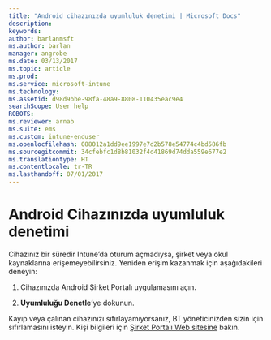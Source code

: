 ```yaml
---
title: "Android cihazınızda uyumluluk denetimi | Microsoft Docs"
description: 
keywords: 
author: barlanmsft
ms.author: barlan
manager: angrobe
ms.date: 03/13/2017
ms.topic: article
ms.prod: 
ms.service: microsoft-intune
ms.technology: 
ms.assetid: d98d9bbe-98fa-48a9-8808-110435eac9e4
searchScope: User help
ROBOTS: 
ms.reviewer: arnab
ms.suite: ems
ms.custom: intune-enduser
ms.openlocfilehash: 088012a1dd9ee1997e7d2b578e54774c4bd586fb
ms.sourcegitcommit: 34cfebfc1d8b81032f4d41869d74dda559e677e2
ms.translationtype: HT
ms.contentlocale: tr-TR
ms.lasthandoff: 07/01/2017
---
```

# <a name="check-compliance-on-your-android-device"></a>Android Cihazınızda uyumluluk denetimi

Cihazınız bir süredir Intune’da oturum açmadıysa, şirket veya okul kaynaklarına erişemeyebilirsiniz. Yeniden erişim kazanmak için aşağıdakileri deneyin:

1. Cihazınızda Android Şirket Portalı uygulamasını açın.

2. **Uyumluluğu Denetle**’ye dokunun.

Kayıp veya çalınan cihazınızı sıfırlayamıyorsanız, BT yöneticinizden sizin için sıfırlamasını isteyin. Kişi bilgileri için [Şirket Portalı Web sitesine](http://portal.manage.microsoft.com) bakın.
